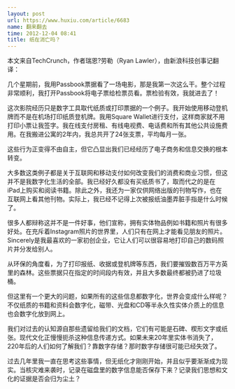 ```yaml
---
layout: post
url: https://www.huxiu.com/article/6683
name: 翻来翻去
time: 2012-12-04 08:41
title: 纸在消亡吗？
---
```

本文来自TechCrunch，作者瑞恩?劳勒（Ryan Lawler），由新浪科技创事记翻译：

几个星期前，我用Passbook票据看了一场电影，那是我第一次这么干。整个过程非常顺利，我打开Passbook将电子票给检票员看。票检验有效，我就进去了！

这次影院经历只是数字工具取代纸质或打印票据的一个例子。我开始使用移动登机牌而不是在机场打印纸质登机牌。我用Square Wallet进行支付，这样商家就不用打印小票让我签字。我在线支付房租、有线电视费、电话费和所有其他公共设施费用。在我搬进公寓的2年内，我总共开了24张支票，平均每月一张。

这些行为正变得不由自主，但它凸显出我们已经经历了电子商务和信息交换的根本转变。

大多数这类例子都是关于互联网和移动支付如何改变我们的消费和商业习惯，但这并不是我数字化生活的全部。我已经好久都没有买纸质书了，取而代之的是在iPad上购买和阅读书籍。除此之外，我还为一家仅供网络出版的刊物写作，也在互联网上看其他刊物。实际上，我已经不记得上次被报纸油墨弄脏手指是什么时候了。

很多人都辩称这并不是一件好事，他们宣称，拥有实体物品例如书籍和照片有很多好处。在充斥着Instagram照片的世界里，人们只有在网上才能看见朋友的照片。Sincerely是我最喜欢的一家初创企业，它让人们可以很容易地打印自己的数码照片并分发给别人。

从环保的角度看，为了打印报纸、收据或登机牌等东西，我们要摧毁数百万平方英里的森林。这些票据只在指定的时间段内有效，并且大多数最终都被扔进了垃圾桶。

但这里有一个更大的问题，如果所有的这些信息都数字化，世界会变成什么样呢？不仅纸质的书籍和资料会数字化，磁带、光盘和CD等半永久性实体介质上的信息也会数字化放到网上。

我们对过去的认知源自那些遗留给我们的文档，它们有可能是石碑、楔形文字或纸张。现代文化正慢慢扼杀这种信息传递方式。如果未来20年里实体书消失了，220年后的人们如何了解我们？靠数字存储？那时数字存储很可能已经失效了。

过去几年里我一直在思考这些事情，但无纸化才刚刚开始，并且似乎要渐渐成为现实。当核灾难来袭时，记录在磁盘里的数字信息能否保存下来？记录我们思想和文化的证据是否会归为尘土？

